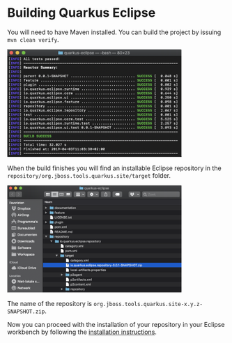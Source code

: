 <!--
  ~ Copyright 2019 Red Hat, Inc.
  ~
  ~ Licensed under the Apache License, Version 2.0 (the "License");
  ~ you may not use this file except in compliance with the License.
  ~ You may obtain a copy of the License at
  ~
  ~     http://www.apache.org/licenses/LICENSE-2.0
  ~
  ~ Unless required by applicable law or agreed to in writing, software
  ~ distributed under the License is distributed on an "AS IS" BASIS,
  ~ WITHOUT WARRANTIES OR CONDITIONS OF ANY KIND, either express or implied.
  ~ See the License for the specific language governing permissions and
  ~ limitations under the License.
  -->

# Building Quarkus Eclipse

You will need to have Maven installed. You can build the project by issuing `mvn clean verify`. 

<img src="images/build.png" width="400"/>

When the build finishes you will find an installable Eclipse repository in the `repository/org.jboss.tools.quarkus.site/target` folder. 

<img src="images/repository.png" width="400"/>

The name of the repository is `org.jboss.tools.quarkus.site-x.y.z-SNAPSHOT.zip`.

Now you can proceed with the installation of your repository in your Eclipse workbench by following the [installation instructions](../installation/install.md).
